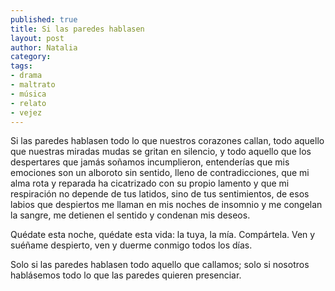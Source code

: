 ```yaml
---
published: true
title: Si las paredes hablasen
layout: post
author: Natalia
category:
tags:
- drama
- maltrato
- música
- relato
- vejez
---
```


Si las paredes hablasen todo lo que nuestros corazones callan, todo aquello que nuestras miradas mudas se gritan en silencio, y todo aquello que los despertares que jamás soñamos incumplieron, entenderías que mis emociones son un alboroto sin sentido, lleno de contradicciones, que mi alma rota y reparada ha cicatrizado con su propio lamento y que mi respiración no depende de tus latidos, sino de tus sentimientos, de esos labios que despiertos me llaman en mis noches de insomnio y me congelan la sangre, me detienen el sentido y condenan mis deseos.

Quédate esta noche, quédate esta vida: la tuya, la mía. Compártela. Ven y suéñame despierto, ven y duerme conmigo todos los días.


Solo si las paredes hablasen todo aquello que callamos;
solo si nosotros hablásemos todo lo que las paredes quieren presenciar.
